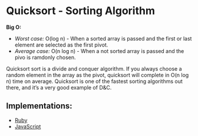 # Quicksort - Sorting Algorithm

**Big O:**
  - *Worst case:* O(log n) - When a sorted array is passed and the first or last element are selected as the first pivot.
  - *Average case:* O(n log n) - When a not sorted array is passed and the pivo is ramdonly chosen.

Quicksort sort is a divide and conquer algorithm. If you always choose a random element in the array as the pivot, quicksort will complete in O(n log n) time on average. Quicksort is one of the fastest sorting algorithms out there, and it’s a very good example of D&C.

## Implementations:

- [Ruby](ruby/quicksort.rb)
- [JavaScript](javascript/quicksort.js)
